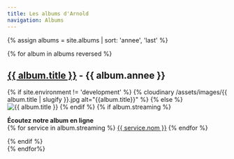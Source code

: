 ```yaml
---
title: Les albums d'Arnold
navigation: Albums
---
```


{% assign albums = site.albums | sort: 'annee', 'last' %}
<div class="block-album-page">
{% for album in albums reversed %}
<div class="block-album-page__element">
<h2><a href="{{ album.url }}">{{ album.title }}</a> - {{ album.annee }}</h2>
<div class="block-album-page__element-int">
{% if site.environment != 'development' %}
{% cloudinary /assets/images/{{ album.title | slugify }}.jpg alt="{{album.title}}" %}
{% else %}
<img src="/assets/images/{{ album.title | slugify }}.jpg" alt="{{ album.title }}">
{% endif %}
{% if album.streaming %}<p><strong>Écoutez notre album en ligne</strong><br>
{% for service in album.streaming %}
  <a href="{{ service.url }}">{{ service.nom }}</a>
{% endfor %}
</p>
{% endif %}
</div>
</div>
{% endfor%}
</div>